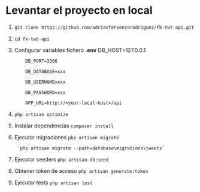 # Levantar el proyecto en local

1. `git clone https://github.com/adrianfervenzarodriguez/fk-twt-api.git`
2. `cd fk-twt-api`
3.	Configurar variables fichero **.env**
			DB_HOST=127.0.0.1

			DB_PORT=3306

			DB_DATABASE=xxx

			DB_USERNAME=xxx

			DB_PASSWORD=xxx

            APP_URL=http://<your-local-host>/api
4. `php artisan optimize`
5.	Instalar dependencias
		`composer install`
6. Ejecutar migraciones
		`php artisan migrate`

		`php artisan migrate --path=database\migrations\tweets`
7. Ejecutar seeders
		`php artisan db:seed` 
8. Obtener token de acceso
		`php artisan generate:token`
9. Ejecutar tests
		`php artisan test`
